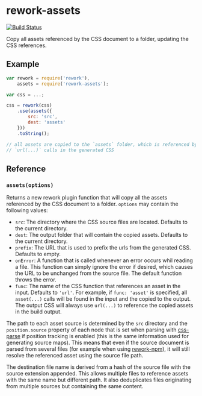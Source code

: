 # rework-assets

[![Build Status](https://drone.io/github.com/conradz/rework-assets/status.png)](https://drone.io/github.com/conradz/rework-assets/latest)

Copy all assets referenced by the CSS document to a folder, updating the CSS
references.

## Example

```js
var rework = require('rework'),
    assets = require('rework-assets');

var css = ...;

css = rework(css)
    .use(assets({
        src: 'src',
        dest: 'assets'
    }))
    .toString();

// all assets are copied to the `assets` folder, which is referenced by all
// `url(...)` calls in the generated CSS
```

## Reference

### `assets(options)`

Returns a new rework plugin function that will copy all the assets referenced
by the CSS document to a folder. `options` may contain the following values:

 * `src`: The directory where the CSS source files are located. Defaults to
   the current directory.
 * `dest`: The output folder that will contain the copied assets. Defaults to
   the current directory.
 * `prefix`: The URL that is used to prefix the urls from the
   generated CSS.  Defaults to empty.
 * `onError`: A function that is called whenever an error occurs whil reading a
   file. This function can simply ignore the error if desired, which causes the
   URL to be unchanged from the source file. The default function throws the
   error.
 * `func`: The name of the CSS function that references an asset in the input.
   Defaults to `'url'`. For example, if `func: 'asset'` is specified, all
   `asset(...)` calls will be found in the input and the copied to the output.
   The output CSS will always use `url(...)` to reference the copied assets in
   the build output.

The path to each asset source is determined by the `src` directory and the
`position.source` property of each node that is set when parsing with
[css-parse](https://github.com/reworkcss/css-parse) if position tracking is
enabled (this is the same information used for generating source maps). This
means that even if the source document is parsed from several files (for
example when using [rework-npm](https://github.com/conradz/rework-npm)), it
will still resolve the referenced asset using the source file path.

The destination file name is derived from a hash of the source file with the
source extension appended. This allows multiple files to reference assets with
the same name but different path. It also deduplicates files originating from
multiple sources but containing the same content.
